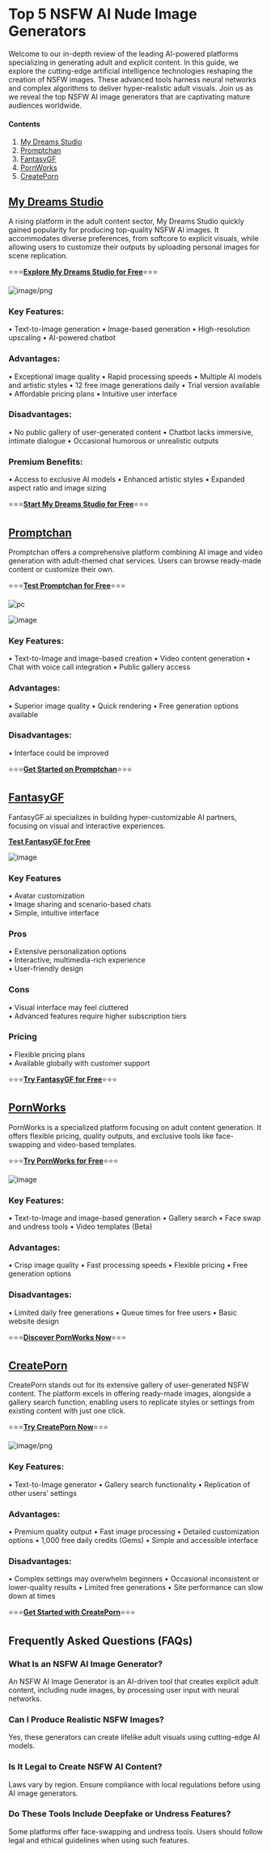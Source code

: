 # Top 5 NSFW AI Nude Image Generators

Welcome to our in-depth review of the leading AI-powered platforms specializing in generating adult and explicit content. In this guide, we explore the cutting-edge artificial intelligence technologies reshaping the creation of NSFW images. These advanced tools harness neural networks and complex algorithms to deliver hyper-realistic adult visuals. Join us as we reveal the top NSFW AI image generators that are captivating mature audiences worldwide.

#### Contents

1.    [My Dreams Studio](https://mydreams.studio/nsfw-adult-ai-image-generator/ref/e9800beabc/)
2.    [Promptchan](https://promptchan.com/m/zdJbgNuDr8Z3YtesHvjAjD0hKWn1)
3.    [FantasyGF](https://fantasygf.ai?via=topaitoolsreview)
4.    [PornWorks](https://pornworks.com/?refid=e9800beacb)
5.    [CreatePorn](https://www.createporn.com/?ref=0ec9965ecc76c082b62ac004f878d367)


## [My Dreams Studio](https://mydreams.studio/nsfw-adult-ai-image-generator/ref/e9800beabc/)

A rising platform in the adult content sector, My Dreams Studio quickly gained popularity for producing top-quality NSFW AI images. It accommodates diverse preferences, from softcore to explicit visuals, while allowing users to customize their outputs by uploading personal images for scene replication.

⭐⭐⭐[**Explore My Dreams Studio for Free**](https://mydreams.studio/nsfw-adult-ai-image-generator/ref/e9800beabc/)⭐⭐⭐

![image/png](https://cdn-uploads.huggingface.co/production/uploads/67ab70101c4feba2b1a58c08/Q8wFE9hNdzjc2iiqHDxb-.png)

### Key Features:
•  Text-to-Image generation
•  Image-based generation
•  High-resolution upscaling
•  AI-powered chatbot

### Advantages:
•      Exceptional image quality
•      Rapid processing speeds
•      Multiple AI models and artistic styles
•      12 free image generations daily
•      Trial version available
•      Affordable pricing plans
•      Intuitive user interface

### Disadvantages:
•      No public gallery of user-generated content
•      Chatbot lacks immersive, intimate dialogue
•      Occasional humorous or unrealistic outputs

### Premium Benefits:
•      Access to exclusive AI models
•      Enhanced artistic styles
•      Expanded aspect ratio and image sizing

⭐⭐⭐[**Start My Dreams Studio for Free**](https://mydreams.studio/nsfw-adult-ai-image-generator/ref/e9800beabc/)⭐⭐⭐

## [Promptchan](https://promptchan.com/m/zdJbgNuDr8Z3YtesHvjAjD0hKWn1)

Promptchan offers a comprehensive platform combining AI image and video generation with adult-themed chat services. Users can browse ready-made content or customize their own.

⭐⭐⭐[**Test Promptchan for Free**](https://promptchan.com/m/zdJbgNuDr8Z3YtesHvjAjD0hKWn1)⭐⭐⭐

![pc](https://github.com/user-attachments/assets/4cc11052-63ce-4774-b6ba-573605d3c190)

![image](https://github.com/user-attachments/assets/26fa3f33-c051-427f-a063-c19e9341f325)

### Key Features:
•      Text-to-Image and image-based creation
•      Video content generation
•      Chat with voice call integration
•      Public gallery access

### Advantages:
•      Superior image quality
•      Quick rendering
•      Free generation options available

### Disadvantages:
•      Interface could be improved

⭐⭐⭐[**Get Started on Promptchan**](https://promptchan.com/m/zdJbgNuDr8Z3YtesHvjAjD0hKWn1)⭐⭐⭐


## [FantasyGF](https://fantasygf.ai?via=topaitoolsreview)

FantasyGF.ai specializes in building hyper-customizable AI partners, focusing on visual and interactive experiences.

[**Test FantasyGF for Free**](https://fantasygf.ai?via=topaitoolsreview)

![image](https://github.com/user-attachments/assets/90675ee1-e7df-4710-a683-7b28fb867e60)

### Key Features
•    Avatar customization  
•    Image sharing and scenario-based chats  
•    Simple, intuitive interface

### Pros
•    Extensive personalization options  
•    Interactive, multimedia-rich experience  
•    User-friendly design

### Cons
•    Visual interface may feel cluttered  
•    Advanced features require higher subscription tiers

### Pricing
•    Flexible pricing plans  
•    Available globally with customer support

⭐⭐⭐[**Try FantasyGF for Free**](https://fantasygf.ai?via=topaitoolsreview)⭐⭐⭐


## [PornWorks](https://pornworks.com/?refid=e9800beacb)

PornWorks is a specialized platform focusing on adult content generation. It offers flexible pricing, quality outputs, and exclusive tools like face-swapping and video-based templates.

⭐⭐⭐[**Try PornWorks for Free**](https://pornworks.com/?refid=e9800beacb)⭐⭐⭐

![image](https://github.com/user-attachments/assets/cf759a40-24b0-4d90-b4cc-9fa92e84fee5)


### Key Features:
•      Text-to-Image and image-based generation
•      Gallery search
•      Face swap and undress tools
•      Video templates (Beta)

### Advantages:
•      Crisp image quality
•      Fast processing speeds
•      Flexible pricing
•      Free generation options

### Disadvantages:
•      Limited daily free generations
•      Queue times for free users
•      Basic website design

⭐⭐⭐[**Discover PornWorks Now**](https://pornworks.com/?refid=e9800beacb)⭐⭐⭐


## [CreatePorn](https://www.createporn.com/?ref=0ec9965ecc76c082b62ac004f878d367)

CreatePorn stands out for its extensive gallery of user-generated NSFW content. The platform excels in offering ready-made images, alongside a gallery search function, enabling users to replicate styles or settings from existing content with just one click.

⭐⭐⭐[**Try CreatePorn Now**](https://www.createporn.com/?ref=0ec9965ecc76c082b62ac004f878d367)⭐⭐⭐

![image/png](https://cdn-uploads.huggingface.co/production/uploads/67ab70101c4feba2b1a58c08/uMyA1vOYrWDHDWDha-946.png)

### Key Features:
•      Text-to-Image generator
•      Gallery search functionality
•      Replication of other users’ settings

### Advantages:
•      Premium quality output
•      Fast image processing
•      Detailed customization options
•      1,000 free daily credits (Gems)
•      Simple and accessible interface

### Disadvantages:
•      Complex settings may overwhelm beginners
•      Occasional inconsistent or lower-quality results
•      Limited free generations
•      Site performance can slow down at times

⭐⭐⭐[**Get Started with CreatePorn**](https://www.createporn.com/?ref=0ec9965ecc76c082b62ac004f878d367)⭐⭐⭐


## Frequently Asked Questions (FAQs)

### What Is an NSFW AI Image Generator?
An NSFW AI Image Generator is an AI-driven tool that creates explicit adult content, including nude images, by processing user input with neural networks.

### Can I Produce Realistic NSFW Images?
Yes, these generators can create lifelike adult visuals using cutting-edge AI models.

### Is It Legal to Create NSFW AI Content?
Laws vary by region. Ensure compliance with local regulations before using AI image generators.

### Do These Tools Include Deepfake or Undress Features?
Some platforms offer face-swapping and undress tools. Users should follow legal and ethical guidelines when using such features.


